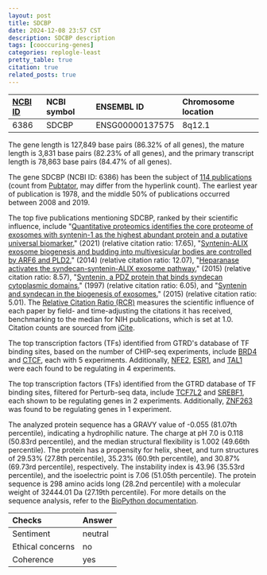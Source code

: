 ```yaml
---
layout: post
title: SDCBP
date: 2024-12-08 23:57 CST
description: SDCBP description
tags: [cooccuring-genes]
categories: replogle-least
pretty_table: true
citation: true
related_posts: true
---
```




| [NCBI ID](https://www.ncbi.nlm.nih.gov/gene/6386) | NCBI symbol | ENSEMBL ID | Chromosome location |
| :-------- | :------- | :-------- | :------- |
| 6386  | SDCBP | ENSG00000137575 | 8q12.1 |



The gene length is 127,849 base pairs (86.32% of all genes), the mature length is 3,831 base pairs (82.23% of all genes), and the primary transcript length is 78,863 base pairs (84.47% of all genes).


The gene SDCBP (NCBI ID: 6386) has been the subject of [114 publications](https://pubmed.ncbi.nlm.nih.gov/?term=%22SDCBP%22) (count from [Pubtator](https://academic.oup.com/nar/article/47/W1/W587/5494727), may differ from the hyperlink count). The earliest year of publication is 1978, and the middle 50% of publications occurred between 2008 and 2019.


The top five publications mentioning SDCBP, ranked by their scientific influence, include "[Quantitative proteomics identifies the core proteome of exosomes with syntenin-1 as the highest abundant protein and a putative universal biomarker.](https://pubmed.ncbi.nlm.nih.gov/34108659)" (2021) (relative citation ratio: 17.65), "[Syntenin-ALIX exosome biogenesis and budding into multivesicular bodies are controlled by ARF6 and PLD2.](https://pubmed.ncbi.nlm.nih.gov/24637612)" (2014) (relative citation ratio: 12.07), "[Heparanase activates the syndecan-syntenin-ALIX exosome pathway.](https://pubmed.ncbi.nlm.nih.gov/25732677)" (2015) (relative citation ratio: 8.57), "[Syntenin, a PDZ protein that binds syndecan cytoplasmic domains.](https://pubmed.ncbi.nlm.nih.gov/9391086)" (1997) (relative citation ratio: 6.05), and "[Syntenin and syndecan in the biogenesis of exosomes.](https://pubmed.ncbi.nlm.nih.gov/26032692)" (2015) (relative citation ratio: 5.01). The [Relative Citation Ratio (RCR)](https://journals.plos.org/plosbiology/article?id=10.1371/journal.pbio.1002541) measures the scientific influence of each paper by field- and time-adjusting the citations it has received, benchmarking to the median for NIH publications, which is set at 1.0. Citation counts are sourced from [iCite](https://icite.od.nih.gov).





The top transcription factors (TFs) identified from GTRD's database of TF binding sites, based on the number of CHIP-seq experiments, include [BRD4](https://www.ncbi.nlm.nih.gov/gene/23476) and [CTCF](https://www.ncbi.nlm.nih.gov/gene/10664), each with 5 experiments. Additionally, [NFE2](https://www.ncbi.nlm.nih.gov/gene/4778), [ESR1](https://www.ncbi.nlm.nih.gov/gene/2099), and [TAL1](https://www.ncbi.nlm.nih.gov/gene/6886) were each found to be regulating in 4 experiments.


The top transcription factors (TFs) identified from the GTRD database of TF binding sites, filtered for Perturb-seq data, include [TCF7L2](https://www.ncbi.nlm.nih.gov/gene/6829) and [SREBF1](https://www.ncbi.nlm.nih.gov/gene/6426), each shown to be regulating genes in 2 experiments. Additionally, [ZNF263](https://www.ncbi.nlm.nih.gov/gene/9968) was found to be regulating genes in 1 experiment.








The analyzed protein sequence has a GRAVY value of -0.055 (81.07th percentile), indicating a hydrophilic nature. The charge at pH 7.0 is 0.118 (50.83rd percentile), and the median structural flexibility is 1.002 (49.66th percentile). The protein has a propensity for helix, sheet, and turn structures of 29.53% (27.8th percentile), 35.23% (60.9th percentile), and 30.87% (69.73rd percentile), respectively. The instability index is 43.96 (35.53rd percentile), and the isoelectric point is 7.06 (51.05th percentile). The protein sequence is 298 amino acids long (28.2nd percentile) with a molecular weight of 32444.01 Da (27.19th percentile). For more details on the sequence analysis, refer to the [BioPython documentation](https://biopython.org/docs/1.75/api/Bio.SeqUtils.ProtParam.html).



| Checks    | Answer |
| :-------- | :------- |
| Sentiment  | neutral   |
| Ethical concerns | no     |
| Coherence    | yes    |
